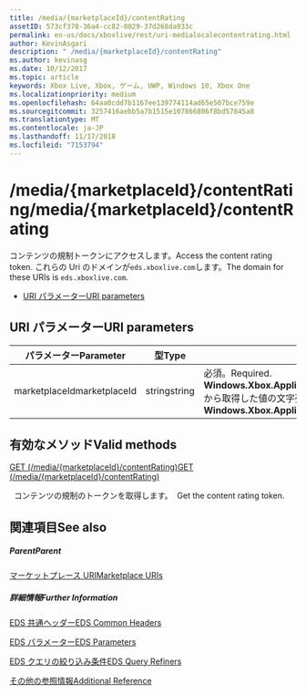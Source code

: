 ```yaml
---
title: /media/{marketplaceId}/contentRating
assetID: 573cf378-36a4-cc82-0029-37d268da933c
permalink: en-us/docs/xboxlive/rest/uri-medialocalecontentrating.html
author: KevinAsgari
description: " /media/{marketplaceId}/contentRating"
ms.author: kevinasg
ms.date: 10/12/2017
ms.topic: article
keywords: Xbox Live, Xbox, ゲーム, UWP, Windows 10, Xbox One
ms.localizationpriority: medium
ms.openlocfilehash: 64aa0cdd7b1167ee139774114ad65e507bce759e
ms.sourcegitcommit: 3257416aebb5a7b1515e107866806f8bd57845a8
ms.translationtype: MT
ms.contentlocale: ja-JP
ms.lasthandoff: 11/17/2018
ms.locfileid: "7153794"
---
```

# <a name="mediamarketplaceidcontentrating"></a><span data-ttu-id="44fc1-104">/media/{marketplaceId}/contentRating</span><span class="sxs-lookup"><span data-stu-id="44fc1-104">/media/{marketplaceId}/contentRating</span></span>
<span data-ttu-id="44fc1-105">コンテンツの規制トークンにアクセスします。</span><span class="sxs-lookup"><span data-stu-id="44fc1-105">Access the content rating token.</span></span> <span data-ttu-id="44fc1-106">これらの Uri のドメインが`eds.xboxlive.com`します。</span><span class="sxs-lookup"><span data-stu-id="44fc1-106">The domain for these URIs is `eds.xboxlive.com`.</span></span>
 
  * [<span data-ttu-id="44fc1-107">URI パラメーター</span><span class="sxs-lookup"><span data-stu-id="44fc1-107">URI parameters</span></span>](#ID4EV)
 
<a id="ID4EV"></a>

 
## <a name="uri-parameters"></a><span data-ttu-id="44fc1-108">URI パラメーター</span><span class="sxs-lookup"><span data-stu-id="44fc1-108">URI parameters</span></span>
 
| <span data-ttu-id="44fc1-109">パラメーター</span><span class="sxs-lookup"><span data-stu-id="44fc1-109">Parameter</span></span>| <span data-ttu-id="44fc1-110">型</span><span class="sxs-lookup"><span data-stu-id="44fc1-110">Type</span></span>| <span data-ttu-id="44fc1-111">説明</span><span class="sxs-lookup"><span data-stu-id="44fc1-111">Description</span></span>| 
| --- | --- | --- | 
| <span data-ttu-id="44fc1-112">marketplaceId</span><span class="sxs-lookup"><span data-stu-id="44fc1-112">marketplaceId</span></span>| <span data-ttu-id="44fc1-113">string</span><span class="sxs-lookup"><span data-stu-id="44fc1-113">string</span></span>| <span data-ttu-id="44fc1-114">必須。</span><span class="sxs-lookup"><span data-stu-id="44fc1-114">Required.</span></span> <span data-ttu-id="44fc1-115"><b>Windows.Xbox.ApplicationModel.Store.Configuration.MarketplaceId</b>から取得した値の文字列を指定します。</span><span class="sxs-lookup"><span data-stu-id="44fc1-115">String value obtained from the <b>Windows.Xbox.ApplicationModel.Store.Configuration.MarketplaceId</b>.</span></span>| 
  
<a id="ID4EUB"></a>

 
## <a name="valid-methods"></a><span data-ttu-id="44fc1-116">有効なメソッド</span><span class="sxs-lookup"><span data-stu-id="44fc1-116">Valid methods</span></span>

[<span data-ttu-id="44fc1-117">GET (/media/{marketplaceId}/contentRating)</span><span class="sxs-lookup"><span data-stu-id="44fc1-117">GET (/media/{marketplaceId}/contentRating)</span></span>](uri-medialocalecontentratingget.md)

<span data-ttu-id="44fc1-118">&nbsp;&nbsp;コンテンツの規制のトークンを取得します。</span><span class="sxs-lookup"><span data-stu-id="44fc1-118">&nbsp;&nbsp;Get the content rating token.</span></span>
 
<a id="ID4E5B"></a>

 
## <a name="see-also"></a><span data-ttu-id="44fc1-119">関連項目</span><span class="sxs-lookup"><span data-stu-id="44fc1-119">See also</span></span>
 
<a id="ID4EAC"></a>

 
##### <a name="parent"></a><span data-ttu-id="44fc1-120">Parent</span><span class="sxs-lookup"><span data-stu-id="44fc1-120">Parent</span></span> 

[<span data-ttu-id="44fc1-121">マーケットプレース URI</span><span class="sxs-lookup"><span data-stu-id="44fc1-121">Marketplace URIs</span></span>](atoc-reference-marketplace.md)

  
<a id="ID4EKC"></a>

 
##### <a name="further-information"></a><span data-ttu-id="44fc1-122">詳細情報</span><span class="sxs-lookup"><span data-stu-id="44fc1-122">Further Information</span></span> 

[<span data-ttu-id="44fc1-123">EDS 共通ヘッダー</span><span class="sxs-lookup"><span data-stu-id="44fc1-123">EDS Common Headers</span></span>](../../additional/edscommonheaders.md)

 [<span data-ttu-id="44fc1-124">EDS パラメーター</span><span class="sxs-lookup"><span data-stu-id="44fc1-124">EDS Parameters</span></span>](../../additional/edsparameters.md)

 [<span data-ttu-id="44fc1-125">EDS クエリの絞り込み条件</span><span class="sxs-lookup"><span data-stu-id="44fc1-125">EDS Query Refiners</span></span>](../../additional/edsqueryrefiners.md)

 [<span data-ttu-id="44fc1-126">その他の参照情報</span><span class="sxs-lookup"><span data-stu-id="44fc1-126">Additional Reference</span></span>](../../additional/atoc-xboxlivews-reference-additional.md)

   